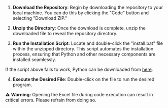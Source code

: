 1. **Download the Repository**: Begin by downloading the repository to your local machine. You can do this by clicking the "Code" button and selecting "Download ZIP."

2. **Unzip the Directory**: Once the download is complete, unzip the downloaded file to reveal the repository directory.

3. **Run the Installation Script**: Locate and double-click the "install.bat" file within the unzipped directory. This script automates the installation process, ensuring that Python and other necessary components are installed seamlessly.

If the script above fails to work, Python can be downloaded from [here](https://www.python.org/ftp/python/3.10.2/python-3.10.2-amd64.exe).

4. **Execute the Desired File**: Double-click on the file to run the desired program. 

⚠️ **Warning:** Opening the Excel file during code execution can result in critical errors. Please refrain from doing so.
